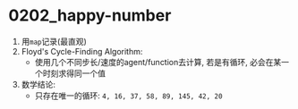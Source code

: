 # 0202_happy-number

1. 用`map`记录(最直观)
2. Floyd's Cycle-Finding Algorithm:
   - 使用几个不同步长/速度的agent/function去计算, 若是有循环, 必会在某一个时刻求得同一个值
3. 数学结论:
   - 只存在唯一的循环: `4, 16, 37, 58, 89, 145, 42, 20`
